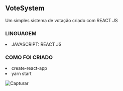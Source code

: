 <h2> VoteSystem </h2>
<p> Um simples sistema de votação criado com REACT JS </p>

<div>
  <h3> LINGUAGEM </h3>
    <li> JAVASCRIPT: REACT JS </li>
</div>
  
<div>
  <h3> COMO FOI CRIADO </h3>
    <li> create-react-app </li>
    <li> yarn start </li>
</div>

![Capturar](https://user-images.githubusercontent.com/45010175/90901794-dc17ab80-e3a1-11ea-9bcb-220438225f82.PNG)

 


  

  

